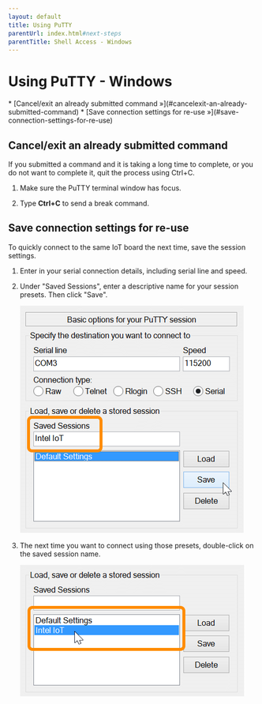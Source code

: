 ```yaml
---
layout: default
title: Using PuTTY
parentUrl: index.html#next-steps
parentTitle: Shell Access - Windows
---
```


# Using PuTTY - Windows

<div id="toc" markdown="1">
* [Cancel/exit an already submitted command »](#cancelexit-an-already-submitted-command)
* [Save connection settings for re-use »](#save-connection-settings-for-re-use)
</div>

## Cancel/exit an already submitted command

If you submitted a command and it is taking a long time to complete, or you do not want to complete it, quit the process using Ctrl+C.

1. Make sure the PuTTY terminal window has focus.

2. Type **Ctrl+C** to send a break command.


## Save connection settings for re-use

To quickly connect to the same IoT board the next time, save the session settings.

1. Enter in your serial connection details, including serial line and speed.

2. Under "Saved Sessions", enter a descriptive name for your session presets. Then click "Save".

    ![Saved sessions section of PuTTY](images/putty-saved_sessions.png)

3. The next time you want to connect using those presets, double-click on the saved session name.

    ![Click on saved session to connect](images/putty-click_saved_session.png)
